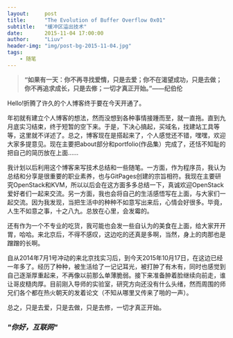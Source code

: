 ```yaml
---
layout:     post
title:      "The Evolution of Buffer Overflow 0x01"
subtitle:   "缓冲区溢出技术"
date:       2015-11-04 17:00:00
author:     "Liuv"
header-img: "img/post-bg-2015-11-04.jpg"
tags:
    - 随笔
---
```


> **“如果有一天：你不再寻找爱情，只是去爱；你不在渴望成功，只是去做；你不再追求成长，只是去修；一切才真正开始。”——纪伯伦**


Hello!折腾了许久的个人博客终于要在今天开通了。

年初就有建立个人博客的想法，然而没想到各种事情接踵而至，就一直拖。直到九月底实习结束，终于短暂的空下来。于是，下决心搞起，买域名，找建站工具等等，这里就不详述了。总之，博客现在是搭起来了，个人感觉还不错，嘿嘿，欢迎大家多提意见。现在主要把about部分和portfolio(作品集）完成了，还恬不知耻的把自己的简历放在上面……

我计划以后利用这个博客来写技术总结和一些随笔。一方面，作为程序员，我认为总结和分享是很重要的职业素养，也与GitPages创建的宗旨相符。我现在主要研究OpenStack和KVM，所以以后会在这方面多多总结一下，真诚欢迎OpenStack爱好者们一起来交流。另一方面，我也会将自己的生活感悟写在上面，与大家们一起交流。因为我发现，当把生活中的种种不如意写出来后，心情会好很多。毕竟，人生不如意之事，十之八九。总放在心里，会发霉的。

还有作为一个不专业的吃货，我可能也会发一些自认为的美食在上面，给大家开开胃，哈哈。来北京后，不得不感叹，这边吃的还真是多啊，当然，身上的肉那也是蹭蹭的长啊。

自从2014年7月1号冲动的来北京找实习后，到今天2015年10月17日，在这边已经一年多了。经历了种种，被生活给了一记记耳光，被打肿了有木有，同时也感觉到自己逐渐厚重起来，不再像以前那么单薄脆弱。接下来准备肿着脸继续向前走，谁让哥皮糙肉厚。目前刚入导师的实验室，研究方向还没有什么头绪，然而周围的师兄们各个都在热火朝天的发着论文（不知从哪里又传来了啪的一声）。

总之，只是去爱，只是去做，只是去修，一切才真正开始。


### *"你好，互联网"*







